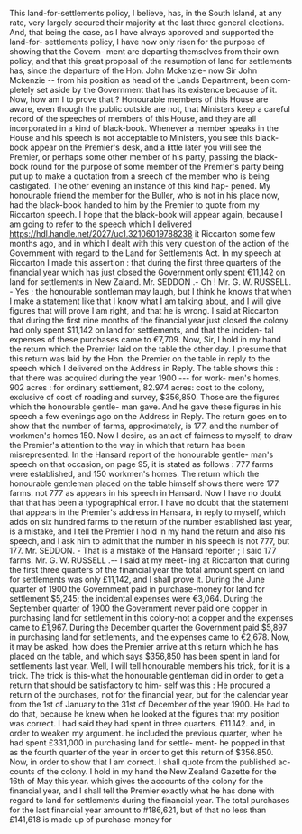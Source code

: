 This land-for-settlements policy, I believe, has, in the South Island, at any rate, very largely secured their majority at the last three general elections. And, that being the case, as I have always approved and supported the land-for- settlements policy, I have now only risen for the purpose of showing that the Govern- ment are departing themselves from their own policy, and that this great proposal of the resumption of land for settlements has, since the departure of the Hon. John Mckenzie- now Sir John Mckenzie -- from his position as head of the Lands Department, been com- pletely set aside by the Government that has its existence because of it. Now, how am I to prove that ? Honourable members of this House are aware, even though the public outside are not, that Ministers keep a careful record of the speeches of members of this House, and they are all incorporated in a kind of black-book. Whenever a member speaks in the House and his speech is not acceptable to Ministers, you see this black-book appear on the Premier's desk, and a little later you will see the Premier, or perhaps some other member of his party, passing the black-book round for the purpose of some member of the Premier's party being put up to make a quotation from a sreech of the member who is being castigated. The other evening an instance of this kind hap- pened. My honourable friend the member for the Buller, who is not in his place now, had the black-book handed to him by the Premier to quote from my Riccarton speech. I hope that the black-book will appear again, because I am going to refer to the speech which I delivered https://hdl.handle.net/2027/uc1.32106019788238 it Riccarton some few months ago, and in which I dealt with this very question of the action of the Government with regard to the Land for Settlements Act. In my speech at Riccarton I made this assertion : that during the first three quarters of the financial year which has just closed the Government only spent €11,142 on land for settlements in New Zaland. Mr. SEDDON .- Oh ! Mr. G. W. RUSSELL. - Yes ; the honourable sontleman may laugh, but I think he knows that when I make a statement like that I know what I am talking about, and I will give figures that will prove I am right, and that he is wrong. I said at Riccarton that during the first nine months of the financial year just closed the colony had only spent $11,142 on land for settlements, and that the inciden- tal expenses of these purchases came to €7,709. Now, Sir, I hold in my hand the return which the Premier laid on the table the other day. I presume that this return was laid by the Hon. the Premier on the table in reply to the speech which I delivered on the Address in Reply. The table shows this : that there was acquired during the year 1900 --- for work- men's homes, 902 acres : for ordinary settlement, 82.974 acres: cost to the colony, exclusive of cost of roading and survey, $356,850. Those are the figures which the honourable gentle- man gave. And he gave these figures in his speech a few evenings ago on the Address in Reply. The return goes on to show that the number of farms, approximately, is 177, and the number of workmen's homes 150. Now I desire, as an act of fairness to myself, to draw the Premier's attention to the way in which that return has been misrepresented. In the Hansard report of the honourable gentle- man's speech on that occasion, on page 95, it is stated as follows : 777 farms were established, and 150 workmen's homes. The return which the honourable gentleman placed on the table himself shows there were 177 farms. not 777 as appears in his speech in Hansard. Now I have no doubt that that has been a typographical error. I have no doubt that the statement that appears in the Premier's address in Hansara, in reply to myself, which adds on six hundred farms to the return of the number established last year, is a mistake, and I tell the Premier I hold in my hand the return and also his speech, and I ask him to admit that the number in his speech is not 777, but 177. Mr. SEDDON. - That is a mistake of the Hansard reporter ; I said 177 farms. Mr. G. W. RUSSELL .-- I said at my meet- ing at Riccarton that during the first three quarters of the financial year the total amount spent on land for settlements was only £11,142, and I shall prove it. During the June quarter of 1900 the Government paid in purchase-money for land for settlement $5,245; the incidental expenses were €3,064. During the September quarter of 1900 the Government never paid one copper in purchasing land for settlement in this colony-not a copper and the expenses came to £1,967. During the December quarter the Government paid $5,897 in purchasing land for settlements, and the expenses came to €2,678. Now, it may be asked, how does the Premier arrive at this return which he has placed on the table, and which says $356,850 has been spent in land for settlements last year. Well, I will tell honourable members his trick, for it is a trick. The trick is this-what the honourable gentleman did in order to get a return that should be satisfactory to him- self was this : He procured a return of the purchases, not for the financial year, but for the calendar year from the 1st of January to the 31st of December of the year 1900. He had to do that, because he knew when he looked at the figures that my position was correct. I had said they had spent in three quarters. £11.142. and, in order to weaken my argument. he included the previous quarter, when he had spent £331,000 in purchasing land for settle- ment- he popped in that as the fourth quarter of the year in order to get this return of $356.850. Now, in order to show that I am correct. I shall quote from the published ac- counts of the colony. I hold in my hand the New Zealand Gazette for the 16th of May this year. which gives the accounts of the colony for the financial year, and I shall tell the Premier exactly what he has done with regard to land for settlements during the financial year. The total purchases for the last financial year amount to #186,621, but of that no less than £141,618 is made up of purchase-money for 
